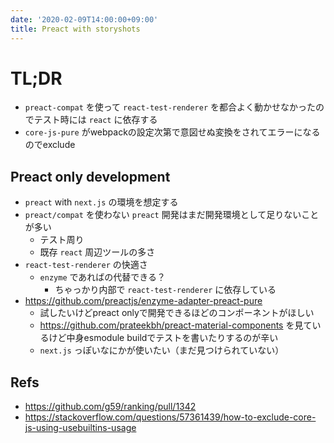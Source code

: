 ```yaml
---
date: '2020-02-09T14:00:00+09:00'
title: Preact with storyshots
---
```


# TL;DR

- `preact-compat` を使って `react-test-renderer` を都合よく動かせなかったのでテスト時には `react` に依存する
- `core-js-pure` がwebpackの設定次第で意図せぬ変換をされてエラーになるのでexclude

## Preact only development

- `preact` with `next.js` の環境を想定する
- `preact/compat` を使わない `preact` 開発はまだ開発環境として足りないことが多い
  - テスト周り
  - 既存 `react` 周辺ツールの多さ
- `react-test-renderer` の快適さ
  - `enzyme` であればの代替できる？
    - ちゃっかり内部で `react-test-renderer` に依存している
- <https://github.com/preactjs/enzyme-adapter-preact-pure>
  - 試したいけどpreact onlyで開発できるほどのコンポーネントがほしい
  - <https://github.com/prateekbh/preact-material-components> を見ているけど中身esmodule buildでテストを書いたりするのが辛い
  - `next.js` っぽいなにかが使いたい（まだ見つけられていない）

## Refs

- https://github.com/g59/ranking/pull/1342
- https://stackoverflow.com/questions/57361439/how-to-exclude-core-js-using-usebuiltins-usage
